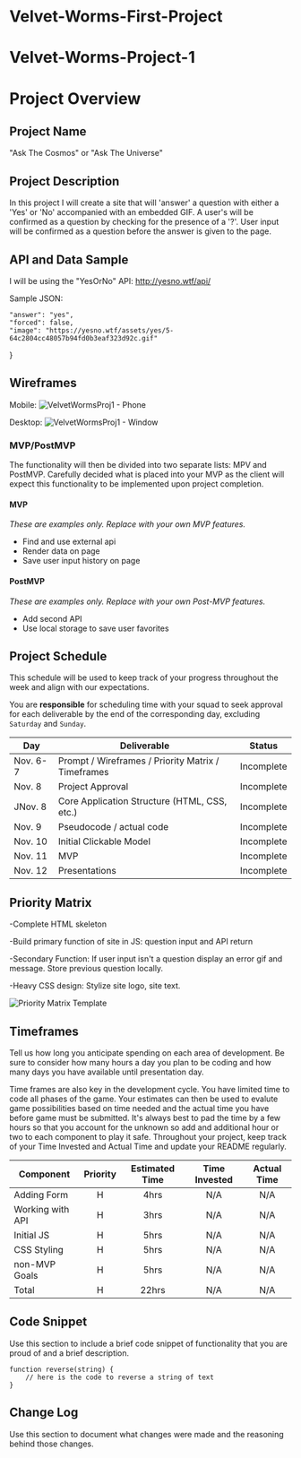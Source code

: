 # Velvet-Worms-First-Project
# Velvet-Worms-Project-1

# Project Overview
## Project Name
"Ask The Cosmos" or "Ask The Universe"

## Project Description

In this project I will create a site that will 'answer' a question with either a 'Yes' or 'No' accompanied with an embedded GIF.  A user's will be confirmed as a question by checking for the presence of a '?'. User input will be confirmed as a question before the answer is given to the page.

## API and Data Sample

I will be using the "YesOrNo" API: http://yesno.wtf/api/

Sample JSON: 
    
    "answer": "yes",
    "forced": false,
    "image": "https://yesno.wtf/assets/yes/5-64c2804cc48057b94fd0b3eaf323d92c.gif"
}


## Wireframes

Mobile:
![VelvetWormsProj1 - Phone](https://user-images.githubusercontent.com/92720179/140709396-6795d6f5-dda4-40b4-9c03-4caf8e06cb54.png)


Desktop:
![VelvetWormsProj1 - Window](https://user-images.githubusercontent.com/92720179/140709630-399c6696-43cf-403d-8e8e-52abe5f65921.png)


### MVP/PostMVP

The functionality will then be divided into two separate lists: MPV and PostMVP.  Carefully decided what is placed into your MVP as the client will expect this functionality to be implemented upon project completion.  

#### MVP 
*These are examples only. Replace with your own MVP features.*

- Find and use external api 
- Render data on page 
- Save user input history on page

#### PostMVP  
*These are examples only. Replace with your own Post-MVP features.*

- Add second API
- Use local storage to save user favorites

## Project Schedule

This schedule will be used to keep track of your progress throughout the week and align with our expectations.  

You are **responsible** for scheduling time with your squad to seek approval for each deliverable by the end of the corresponding day, excluding `Saturday` and `Sunday`.

|  Day | Deliverable | Status
|---|---| ---|
|Nov. 6-7| Prompt / Wireframes / Priority Matrix / Timeframes | Incomplete
|Nov. 8| Project Approval | Incomplete
|JNov. 8| Core Application Structure (HTML, CSS, etc.) | Incomplete
|Nov. 9| Pseudocode / actual code | Incomplete
|Nov. 10| Initial Clickable Model  | Incomplete
|Nov. 11| MVP | Incomplete
|Nov. 12| Presentations | Incomplete

## Priority Matrix

-Complete HTML skeleton

-Build primary function of site in JS: question input and API return

-Secondary Function: If user input isn't a question display an error gif and message.  Store previous question locally.

-Heavy CSS design: Stylize site logo, site text.

![Priority Matrix Template](https://user-images.githubusercontent.com/92720179/140712354-c13bee0d-bb2e-49b5-bb04-8a97fea1a2e1.jpg)


## Timeframes
 
Tell us how long you anticipate spending on each area of development. Be sure to consider how many hours a day you plan to be coding and how many days you have available until presentation day.

Time frames are also key in the development cycle.  You have limited time to code all phases of the game.  Your estimates can then be used to evalute game possibilities based on time needed and the actual time you have before game must be submitted. It's always best to pad the time by a few hours so that you account for the unknown so add and additional hour or two to each component to play it safe. Throughout your project, keep track of your Time Invested and Actual Time and update your README regularly.

| Component | Priority | Estimated Time | Time Invested | Actual Time |
| --- | :---: |  :---: | :---: | :---: |
| Adding Form | H | 4hrs| N/A | N/A |
| Working with API | H | 3hrs| N/A | N/A |
| Initial JS | H | 5hrs| N/A | N/A |
| CSS Styling | H | 5hrs| N/A | N/A |
| non-MVP Goals | H | 5hrs| N/A | N/A |
| Total | H | 22hrs| N/A | N/A |

## Code Snippet

Use this section to include a brief code snippet of functionality that you are proud of and a brief description.  

```
function reverse(string) {
	// here is the code to reverse a string of text
}
```

## Change Log
 Use this section to document what changes were made and the reasoning behind those changes.  